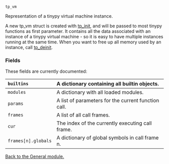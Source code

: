 `tp_vm`


Representation of a tinypy virtual machine instance.


A new tp\_vm struct is created with [tp\_init](tp_init.md), and will be passed to most
tinypy functions as first parameter. It contains all the data associated
with an instance of a tinypy virtual machine - so it is easy to have
multiple instances running at the same time. When you want to free up all
memory used by an instance, call [tp\_deinit](tp_deinit.md).

### Fields ###



These fields are currently documented:

|`builtins`| A dictionary containing all builtin objects.|
|:---------|:--------------------------------------------|
|`modules`| A dictionary with all loaded modules.|
|`params`| A list of parameters for the current function call.|
|`frames`| A list of all call frames.|
|`cur`| The index of the currently executing call frame.|
|`frames[n].globals`| A dictionary of global symbols in call frame n.|



[Back to the General module.](General.md)